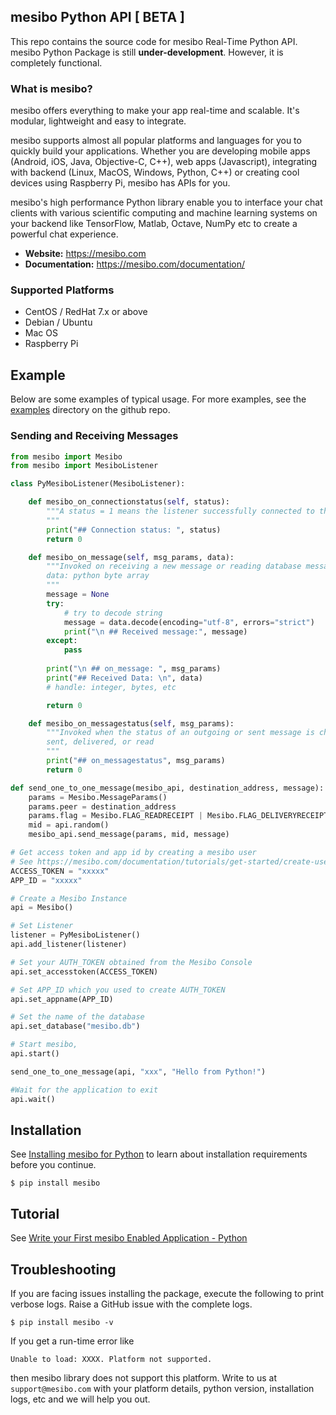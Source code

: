 ## mesibo Python API  [ BETA ]

This repo contains the source code for mesibo Real-Time Python API. mesibo Python Package is still **under-development**. However, it is completely functional. 

### What is mesibo?
mesibo offers everything to make your app real-time and scalable. It's modular, lightweight and easy to integrate.

mesibo supports almost all popular platforms and languages for you to quickly build your applications. Whether you are developing mobile apps (Android, iOS, Java, Objective-C, C++), web apps (Javascript), integrating with backend (Linux, MacOS, Windows, Python, C++) or creating cool devices using Raspberry Pi, mesibo has APIs for you.

mesibo's high performance Python library enable you to interface your chat clients with various scientific computing and machine learning systems on your backend like TensorFlow, Matlab, Octave, NumPy etc to create a powerful chat experience.


- **Website:** https://mesibo.com
- **Documentation:** https://mesibo.com/documentation/

### Supported Platforms
- CentOS / RedHat 7.x or above
- Debian / Ubuntu
- Mac OS
- Raspberry Pi

## Example

Below are some examples of typical usage. For more examples, see the [examples](https://github.com/mesibo/python/tree/master/examples) directory on the github repo.

### Sending and Receiving Messages
```python
from mesibo import Mesibo
from mesibo import MesiboListener

class PyMesiboListener(MesiboListener):

    def mesibo_on_connectionstatus(self, status):
        """A status = 1 means the listener successfully connected to the mesibo server
        """
        print("## Connection status: ", status)
        return 0

    def mesibo_on_message(self, msg_params, data):
        """Invoked on receiving a new message or reading database messages
        data: python byte array 
        """
        message = None
        try:
            # try to decode string
            message = data.decode(encoding="utf-8", errors="strict") 
            print("\n ## Received message:", message)
        except:
            pass
        
        print("\n ## on_message: ", msg_params)
        print("## Received Data: \n", data)
        # handle: integer, bytes, etc

        return 0

    def mesibo_on_messagestatus(self, msg_params):
        """Invoked when the status of an outgoing or sent message is changed. Statuses can be
        sent, delivered, or read
        """
        print("## on_messagestatus", msg_params)
        return 0

def send_one_to_one_message(mesibo_api, destination_address, message):
    params = Mesibo.MessageParams()
    params.peer = destination_address
    params.flag = Mesibo.FLAG_READRECEIPT | Mesibo.FLAG_DELIVERYRECEIPT
    mid = api.random()
    mesibo_api.send_message(params, mid, message)

# Get access token and app id by creating a mesibo user
# See https://mesibo.com/documentation/tutorials/get-started/create-users/
ACCESS_TOKEN = "xxxxx"
APP_ID = "xxxxx"

# Create a Mesibo Instance
api = Mesibo()

# Set Listener
listener = PyMesiboListener()
api.add_listener(listener)

# Set your AUTH_TOKEN obtained from the Mesibo Console
api.set_accesstoken(ACCESS_TOKEN)

# Set APP_ID which you used to create AUTH_TOKEN
api.set_appname(APP_ID)

# Set the name of the database
api.set_database("mesibo.db")

# Start mesibo, 
api.start()

send_one_to_one_message(api, "xxx", "Hello from Python!")

#Wait for the application to exit
api.wait()
```

## Installation
See [Installing mesibo for Python](https://mesibo.com/documentation/install/python/) to learn about installation requirements before you continue.          
```     
$ pip install mesibo
```
## Tutorial
See [Write your First mesibo Enabled Application - Python](https://mesibo.com/documentation/tutorials/get-started/python/)

## Troubleshooting
If you are facing issues installing the package, execute the following to print verbose logs. Raise a GitHub issue with the complete logs.
```     
$ pip install mesibo -v
```
        
If you get a run-time error like
```
Unable to load: XXXX. Platform not supported. 
```
then mesibo library does not support this platform. Write to us at `support@mesibo.com` with your platform details, python version, installation logs, etc and we will help you out.


